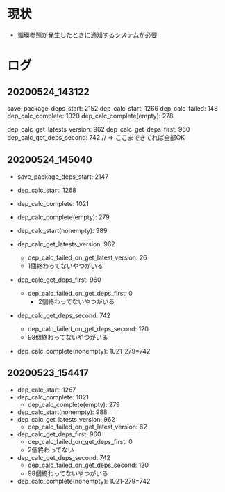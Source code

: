 # 現状

* 循環参照が発生したときに通知するシステムが必要

# ログ

## 20200524_143122

save_package_deps_start: 2152
dep_calc_start: 1266
dep_calc_failed: 148
dep_calc_complete: 1020
dep_calc_complete(empty): 278

dep_calc_get_latests_version: 962
dep_calc_get_deps_first: 960
dep_calc_get_deps_second: 742 // => ここまできてれば全部OK

## 20200524_145040

- save_package_deps_start: 2147
- dep_calc_start: 1268

- dep_calc_complete: 1021
- dep_calc_complete(empty): 279

- dep_calc_start(nonempty): 989
- dep_calc_get_latests_version: 962
  - dep_calc_failed_on_get_latest_version: 26
   - 1個終わってないやつがいる
- dep_calc_get_deps_first: 960
  - dep_calc_failed_on_get_deps_first: 0
    - 2個終わってないやつがいる
- dep_calc_get_deps_second: 742
  - dep_calc_failed_on_get_deps_second: 120
  - 98個終わってないやつがいる
- dep_calc_complete(nonempty): 1021-279=742

## 20200523_154417


- dep_calc_start: 1267
- dep_calc_complete: 1021
  - dep_calc_complete(empty): 279
- dep_calc_start(nonempty): 988
- dep_calc_get_latests_version: 962
  - dep_calc_failed_on_get_latest_version: 62
- dep_calc_get_deps_first: 960
  - dep_calc_failed_on_get_deps_first: 0
  - 2個終わってない
- dep_calc_get_deps_second: 742
  - dep_calc_failed_on_get_deps_second: 120
  - 98個終わってないやつがいる
- dep_calc_complete(nonempty): 1021-279=742